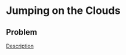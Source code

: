# Jumping on the Clouds

## Problem

[Description](https://www.hackerrank.com/challenges/jumping-on-the-clouds/problem)